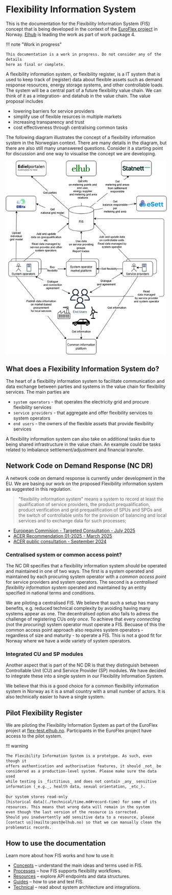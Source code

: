 # Flexibility Information System

This is the documentation for the Flexibility Information System (FIS) concept
that is being developed in the context of the
[EuroFlex project](https://www.euroflex.no/) in Norway.
[Elhub](https://elhub.no/) is leading the work as part of work package 4.

!!! note "Work in progress"

    This documentation is a work in progress. Do not consider any of the details
    here as final or complete.

A flexibility information system, or flexibility register, is a IT system that
is used to keep track of (register) data about flexible assets such as demand
response resources, energy storage systems, and other controllable loads. The
system will be a central part of a future flexibility value chain. We can think
of it as a integration- and datahub in the value chain. The value proposal includes

* lowering barriers for service providers
* simplify use of flexible resurces in multiple markets
* increasing transparency and trust
* cost effectiveness through centralising common tasks

The following diagram illustrates the concept of a flexibility information
system in the Norwegian context. There are many details in the diagram, but
there are also still many unanswered questions. Consider it a starting point for
discussion and one way to visualise the concept we are developing.

![Flexibility Information System concept](./diagrams/fis-overview.drawio.png)

## What does a Flexibility Information System do?

The heart of a flexibility information system to facilitate communication and
data exchange between parties and systems in the value chain for flexibility
services. The main parties are

* `system operators` - that operates the electricity grid and procure flexibility
  services
* `service providers` - that aggregate and offer flexibility services to system
  operators
* `end users` - the owners of the flexible assets that provide flexibility services

A flexibility information system can also take on additional tasks due to being
shared infrastructure in the value chain. An example could be tasks related
to imbalance settlement/adjustment and financial transfer.

## Network Code on Demand Response (NC DR)

A network code on demand response is currently under development in the EU. We
are basing our work on the proposed Flexibility information system as
suggested in this regulation.

> "flexibility information system" means a system to record at least the
> qualification of service providers, the product prequalification, product
> verification and grid prequalification of SPUs and SPGs and the switch of
> controllable units for the provision of balancing and local services and to
> exchange data for such processes;

* [European Commision - Targeted Consultation - July 2025](https://energy.ec.europa.eu/consultations/targeted-consultation-support-establishment-new-network-code-demand-response_en)
* [ACER Recommendation 01-2025 - March 2025](https://www.acer.europa.eu/documents/search?search_api_fulltext=ACER+Recommendation+01-2025+)
* [ACER public consultation - September 2024](https://www.acer.europa.eu/public-consultation/pc2024e07-public-consultation-draft-network-code-demand-response)

### Centralised system or common access point?

The NC DR specifies that a flexibility information system should be operated and
maintained in one of two ways. The first is a system operated and maintained by
each procuring system operator with a _common access point_ for service providers
and system operators. The second is a _centralised flexibility information system_
operated and maintained by an entity specified in national terms and conditions.

We are piloting a centralised FIS. We believe that such a setup has many
benefits, e.g. reduced technical complexity by avoiding having many systems
appear as one. The decentralised option also fails to adress the challenge of
registering CUs _only once_. To achieve that every _connecting_ (not the
_procuring_) system operator must operate a FIS. Becuase of this the common
access point approach also requires system operators - regardless of size and
maturity - to operate a FIS. This is not a good fit for Norway where we have a
wide variety of system operators.

### Integrated CU and SP modules

Another aspect that is part of the NC DR is that they distinguish between
Controllable Unit (CU) and Service Provider (SP) modules. We have decided to
integrate these into a single system in our Flexibility Information
System.

We believe that this is a good choice for a common flexibility information
system in Norway as it is a small country with a small number of actors. It is
also technically easier to have a single system.

## Pilot Flexibility Register

We are piloting the Flexibility Information System as part of the EuroFlex
project at [flex-test.elhub.no](https://flex-test.elhub.no). Participants in the
EuroFlex project have access to the pilot system.

!!! warning

    The Flexibility Information System is a prototype. As such, even though it
    offers authentication and authorisation features, it should _not_ be
    considered as a production-level system. Please make sure the data used
    while testing is _fictitious_ and does not contain _any_ sensitive
    information (_e.g._, health data, sexual orientation, _etc_).

    Our system stores read-only
    [historical data](./technical/time.md#record-time) for some of its
    resources. This means that wrong data will remain in the system
    even though the last version of the resource is corrected.
    Should you inadvertently add sensitive data to a resource, please
    [contact us](mailto:post@elhub.no) so that we can manually clean the
    problematic records.

## How to use the documentation

Learn more about how FIS works and how to use it:

* [Concepts](concepts/index.md) – understand the main ideas and terms used
in FIS.  
* [Processes](processes/index.md) – how FIS supports flexibility workflows.
* [Resources](resources/index.md) – explore API endpoints and data structures.  
* [Guides](guides/index.md) – how to use and test FIS.  
* [Technical](technical/index.md) – read about system architecture and integrations.
